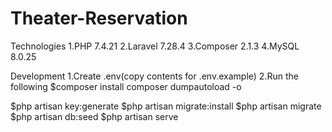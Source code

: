 # Theater-Reservation
Technologies
1.PHP 7.4.21
2.Laravel 7.28.4
3.Composer 2.1.3
4.MySQL 8.0.25

Development
1.Create .env(copy contents for .env.example)
2.Run the following
$composer install
composer dumpautoload -o

$php artisan key:generate
$php artisan migrate:install
$php artisan migrate
$php artisan db:seed
$php artisan serve